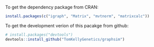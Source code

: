 To get the dependency package from CRAN:

```R
install.packages(c("igraph", "Matrix", "mvtnorm", "matrixcalc"))
```

To get the development verion of this pacakge from github:

```R
# install.packages("devtools")
devtools::install_github("TomKellyGenetics/graphsim")
```

